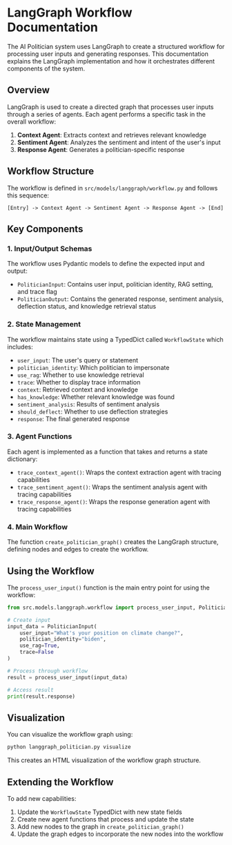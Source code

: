 # LangGraph Workflow Documentation

The AI Politician system uses LangGraph to create a structured workflow for processing user inputs and generating responses. This documentation explains the LangGraph implementation and how it orchestrates different components of the system.

## Overview

LangGraph is used to create a directed graph that processes user inputs through a series of agents. Each agent performs a specific task in the overall workflow:

1. **Context Agent**: Extracts context and retrieves relevant knowledge
2. **Sentiment Agent**: Analyzes the sentiment and intent of the user's input
3. **Response Agent**: Generates a politician-specific response

## Workflow Structure

The workflow is defined in `src/models/langgraph/workflow.py` and follows this sequence:

```
[Entry] -> Context Agent -> Sentiment Agent -> Response Agent -> [End]
```

## Key Components

### 1. Input/Output Schemas

The workflow uses Pydantic models to define the expected input and output:

- `PoliticianInput`: Contains user input, politician identity, RAG setting, and trace flag
- `PoliticianOutput`: Contains the generated response, sentiment analysis, deflection status, and knowledge retrieval status

### 2. State Management

The workflow maintains state using a TypedDict called `WorkflowState` which includes:

- `user_input`: The user's query or statement
- `politician_identity`: Which politician to impersonate
- `use_rag`: Whether to use knowledge retrieval
- `trace`: Whether to display trace information
- `context`: Retrieved context and knowledge
- `has_knowledge`: Whether relevant knowledge was found
- `sentiment_analysis`: Results of sentiment analysis
- `should_deflect`: Whether to use deflection strategies
- `response`: The final generated response

### 3. Agent Functions

Each agent is implemented as a function that takes and returns a state dictionary:

- `trace_context_agent()`: Wraps the context extraction agent with tracing capabilities
- `trace_sentiment_agent()`: Wraps the sentiment analysis agent with tracing capabilities
- `trace_response_agent()`: Wraps the response generation agent with tracing capabilities

### 4. Main Workflow

The function `create_politician_graph()` creates the LangGraph structure, defining nodes and edges to create the workflow.

## Using the Workflow

The `process_user_input()` function is the main entry point for using the workflow:

```python
from src.models.langgraph.workflow import process_user_input, PoliticianInput

# Create input
input_data = PoliticianInput(
    user_input="What's your position on climate change?",
    politician_identity="biden",
    use_rag=True,
    trace=False
)

# Process through workflow
result = process_user_input(input_data)

# Access result
print(result.response)
```

## Visualization

You can visualize the workflow graph using:

```bash
python langgraph_politician.py visualize
```

This creates an HTML visualization of the workflow graph structure.

## Extending the Workflow

To add new capabilities:

1. Update the `WorkflowState` TypedDict with new state fields
2. Create new agent functions that process and update the state
3. Add new nodes to the graph in `create_politician_graph()`
4. Update the graph edges to incorporate the new nodes into the workflow 
